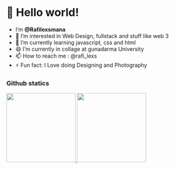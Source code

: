 # 👋 Hello world!
- I’m **@Rafilexsmana** <br>
- 👀 I’m interested in Web Design, fullstack and stuff like web 3 <br>
- 🌱 I’m currently learning javascript, css and html <br>
- 😄 I’m currently in collage at gunadarma University <br>
- 📫 How to reach me : @rafi_lexs <br>
- ⚡ Fun fact: I Love doing Designing and Photography <br>

### Github statics
<p align="left">
<a href="https://github.com/dimasmds">
  <img height="180em" src="https://github-readme-stats-eight-theta.vercel.app/api?username=dimasmds&show_icons=true&theme=algolia&include_all_commits=true&count_private=true"/>
  <img height="180em" src="https://github-readme-stats-eight-theta.vercel.app/api/top-langs/?username=dimasmds&layout=compact&langs_count=8&theme=algolia"/>
</a>
</p>
